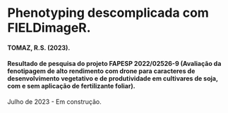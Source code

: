 # Phenotyping descomplicada com FIELDimageR.
#### TOMAZ, R.S. (2023).
#### Resultado de pesquisa do projeto FAPESP 2022/02526-9 (Avaliação da fenotipagem de alto rendimento com drone para caracteres de desenvolvimento vegetativo e de produtividade em cultivares de soja, com e sem aplicação de fertilizante foliar).

Julho de 2023 - Em construção.
